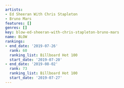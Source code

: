 ```yaml
---
artists:
- Ed Sheeran With Chris Stapleton
- Bruno Mars
features: []
genres: []
key: blow-ed-sheeran-with-chris-stapleton-bruno-mars
name: BLOW
rankings:
- end_date: '2019-07-26'
  rank: 60
  ranking_list: Billboard Hot 100
  start_date: '2019-07-20'
- end_date: '2019-08-02'
  rank: 73
  ranking_list: Billboard Hot 100
  start_date: '2019-07-27'
---
```


